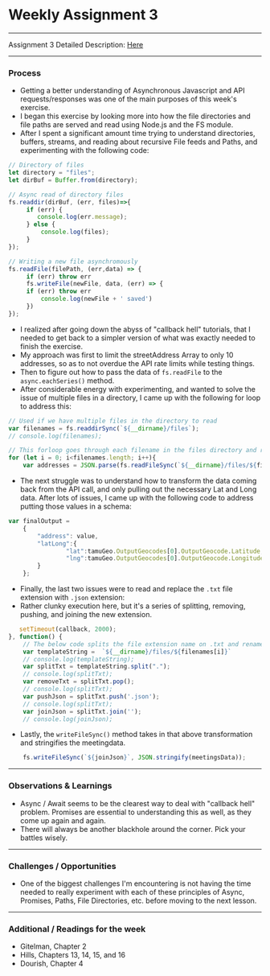 # Weekly Assignment 3
---
Assignment 3 Detailed Description: [Here](https://github.com/leeallennyc/data-structures-fall-2020/blob/master/week3_assignment.md)

--- 
### Process
* Getting a better understanding of Asynchronous Javascript and API requests/responses was one of the main purposes of this week's exercise.
* I began this exercise by looking more into how the file directories and file paths are served and read using Node.js and the FS module. 
* After I spent a significant amount time trying to understand directories, buffers, streams, and reading about recursive File feeds and Paths, and experimenting with the following code: 
```js
// Directory of files
let directory = "files";
let dirBuf = Buffer.from(directory);

// Async read of directory files
fs.readdir(dirBuf, (err, files)=>{
     if (err) {
        console.log(err.message);
     } else {
         console.log(files);
     }
});

// Writing a new file asynchromously
fs.readFile(filePath, (err,data) => {
     if (err) throw err
     fs.writeFile(newFile, data, (err) => {
     if (err) throw err
         console.log(newFile + ' saved')
     })
});
```

* I realized after going down the abyss of "callback hell" tutorials, that I needed to get back to a simpler version of what was exactly needed to finish the exercise. 
* My approach was first to limit the streetAddress Array to only 10 addresses, so as to not overdue the API rate limits while testing things. 
* Then to figure out how to pass the data of `fs.readFile` to the `async.eachSeries()` method.
* After considerable energy with experimenting, and wanted to solve the issue of multiple files in a directory, I came up with the following for loop to address this:

```js
// Used if we have multiple files in the directory to read
var filenames = fs.readdirSync(`${__dirname}/files`); 
// console.log(filenames);

// This forloop goes through each filename in the files directory and reads each file and return its contents.
for (let i = 0; i<filenames.length; i++){
    var addresses = JSON.parse(fs.readFileSync(`${__dirname}/files/${filenames[i]}`));

```  
 * The next struggle was to understand how to transform the data coming back from the API call, and only pulling out the necessary Lat and Long data. After lots of issues, I came up with the following code to address putting those values in a schema:

```js
var finalOutput =
    {
        "address": value,
        "latLong":{
                "lat":tamuGeo.OutputGeocodes[0].OutputGeocode.Latitude,
                "lng":tamuGeo.OutputGeocodes[0].OutputGeocode.Longitude
        }
    };
```

* Finally, the last two issues were to read and replace the `.txt` file extension with `.json` extension:
* Rather clunky execution here, but it's a series of splitting, removing, pushing, and joining the new extension.
```js
   setTimeout(callback, 2000);
}, function() {
    // The below code splits the file extension name on .txt and renames a new file with .json as extension. 
    var templateString =  `${__dirname}/files/${filenames[i]}`
    // console.log(templateString);
    var splitTxt = templateString.split(".");
    // console.log(splitTxt);
    var removeTxt = splitTxt.pop();
    // console.log(splitTxt);
    var pushJson = splitTxt.push('.json');
    // console.log(splitTxt);
    var joinJson = splitTxt.join('');
    // console.log(joinJson);
```

* Lastly, the `writeFileSync()` method takes in that above transformation and stringifies the meetingdata.

```js
    fs.writeFileSync(`${joinJson}`, JSON.stringify(meetingsData));
```
--- 
### Observations & Learnings
* Async / Await seems to be the clearest way to deal with "callback hell" problem. Promises are essential to understanding this as well, as they come up again and again.
* There will always be another blackhole around the corner. Pick your battles wisely. 
---
### Challenges / Opportunities
* One of the biggest challenges I'm encountering is not having the time needed to really experiment with each of these principles of Async, Promises, Paths, File Directories, etc. before moving to the next lesson.  
---
### Additional / Readings for the week
* Gitelman, Chapter 2
* Hills, Chapters 13, 14, 15, and 16
* Dourish, Chapter 4

